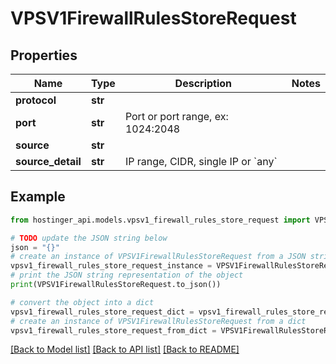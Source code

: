 # VPSV1FirewallRulesStoreRequest


## Properties

Name | Type | Description | Notes
------------ | ------------- | ------------- | -------------
**protocol** | **str** |  | 
**port** | **str** | Port or port range, ex: 1024:2048 | 
**source** | **str** |  | 
**source_detail** | **str** | IP range, CIDR, single IP or &#x60;any&#x60; | 

## Example

```python
from hostinger_api.models.vpsv1_firewall_rules_store_request import VPSV1FirewallRulesStoreRequest

# TODO update the JSON string below
json = "{}"
# create an instance of VPSV1FirewallRulesStoreRequest from a JSON string
vpsv1_firewall_rules_store_request_instance = VPSV1FirewallRulesStoreRequest.from_json(json)
# print the JSON string representation of the object
print(VPSV1FirewallRulesStoreRequest.to_json())

# convert the object into a dict
vpsv1_firewall_rules_store_request_dict = vpsv1_firewall_rules_store_request_instance.to_dict()
# create an instance of VPSV1FirewallRulesStoreRequest from a dict
vpsv1_firewall_rules_store_request_from_dict = VPSV1FirewallRulesStoreRequest.from_dict(vpsv1_firewall_rules_store_request_dict)
```
[[Back to Model list]](../README.md#documentation-for-models) [[Back to API list]](../README.md#documentation-for-api-endpoints) [[Back to README]](../README.md)



